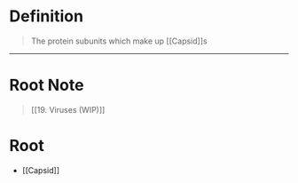 # Definition
> The protein subunits which make up [[Capsid]]s
***
# Root Note
> [[19. Viruses (WIP)]]
# Root
- [[Capsid]]